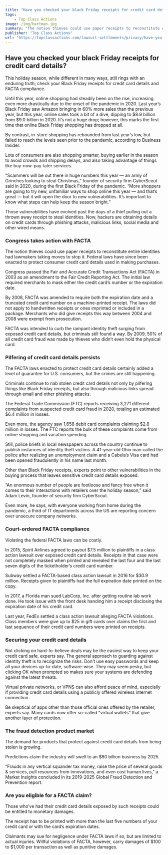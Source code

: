 ```yaml
---
title: "Have you checked your black Friday receipts for credit card details?"
tags:
    - Top Class Actions
image: /img/hartman.jpg
summary: "The notion thieves could use paper receipts to reconstitute entire identities had lawmakers taking moves to stop it."
publisher: "Top Class Actions"
url: "https://topclassactions.com/lawsuit-settlements/privacy/have-you-checked-your-black-friday-receipts-for-credit-card-details/"
---
```

## Have you checked your black Friday receipts for credit card details?

This holiday season, while different in many ways, still rings with an enduring truth; check your Black Friday receipts for credit card details and FACTA compliance.

Until this year, online shopping had steadily been on the rise, increasing even more drastically due to the onset of the pandemic in 2020. Last year’s Black Friday saw Amazon bringing in 60% more sales than the previous year, but this year, online sales took a bit of a dive, dipping to $8.9 billion from $9.0 billion in 2020. It’s not a huge drop; however, this marks the first time that online Black Friday shopping has dropped at all.

By contrast, in-store shopping has rebounded from last year’s low, but failed to reach the levels seen prior to the pandemic, according to Business Insider.

Lots of consumers are also shopping smarter, buying earlier in the season to avoid crowds and shipping delays, and also taking advantage of things like buy-now-pay-later services.

“Scammers will be out there in huge numbers this year — an army of Grinches looking to steal Christmas,” founder of security firm CyberScout said in 2020, during the first Black Friday of the pandemic. “More shoppers are going to try new, unfamiliar ways to shop online this year — and that’s great — but it will open the door to new vulnerabilities. It’s important to know what steps can help keep the season bright.”

Those vulnerabilities have evolved past the days of a thief pulling out a thrown away receipt to steal identities. Now, hackers are obtaining details on credit cards through phishing attacks, malicious links, social media and other wired means.

### Congress takes action with FACTA

The notion thieves could use paper receipts to reconstitute entire identities had lawmakers taking moves to stop it. Federal laws have since been enacted to protect consumer credit card details used in making purchases.

Congress passed the Fair and Accurate Credit Transactions Act (FACTA) in 2003 as an amendment to the Fair Credit Reporting Act. The initial law required merchants to mask either the credit card’s number or the expiration date.

By 2008, FACTA was amended to require both the expiration date and a truncated credit card number on a machine-printed receipt. The laws did not apply to handwritten receipts or ones imprinted or included in a package. Merchants who did give receipts this way between 2004 and 2008 were exempt from prosecution.

FACTA was intended to curb the rampant identity theft surging from exposed credit card details, but criminals still found a way. By 2009, 50% of all credit card fraud was made by thieves who didn’t even hold the physical card.

### Pilfering of credit card details persists

The FACTA laws enacted to protect credit card details certainly added a level of guarantee for U.S. consumers, but the crimes are still happening.

Criminals continue to nab stolen credit card details not only by pilfering things like Black Friday receipts, but also through malicious links spread through email and other phishing attacks.

The Federal Trade Commission (FTC) reports receiving 3,271 different complaints from suspected credit card fraud in 2020, totaling an estimated $6.4 million in losses.

Even more, the agency saw 1,658 debit card complaints claiming $2.8 million in losses. The FTC reports the bulk of these complaints come from online shopping and vacation spending.

Still, police briefs in local newspapers across the country continue to publish instances of identity theft victims. A 41-year-old Ohio man called the police after realizing an unemployment claim and a Cabela’s Visa card had been opened fraudulently in his name last month.

Other than Black Friday receipts, experts point to other vulnerabilities in the buying process that leaves sensitive credit card details exposed.

“An enormous number of people are footloose and fancy free when it comes to their interactions with retailers over the holiday season,” said Adam Levin, founder of security firm CyberScout.

Even more, he says, with everyone working from home during the pandemic, a third of IT departments across the US are reporting concern over unsecure company networks.

### Court-ordered FACTA compliance

Violating the federal FACTA laws can be costly.

In 2015, Spirit Airlines agreed to payout $7.5 million to plaintiffs in a class action lawsuit over exposed credit card details. Receipts in that case were not completely masked when printed and revealed the last four and the last seven digits of the ticketholder’s credit card number.

Subway settled a FACTA-based class action lawsuit in 2016 for $30.9 million. Receipts given to plaintiffs had the full expiration date printed on the copy.

In 2017, a Florida man sued LabCorp, Inc. after getting routine lab work done. He took issue with the front desk handing him a receipt disclosing the expiration date of his credit card.

Last year, FedEx settled a class action lawsuit alleging FACTA violations. Class members were give up to $25 in gift cards over claims the first and last sequence of their credit card numbers were printed on receipts.

### Securing your credit card details

Not clicking on hard-to-believe deals may be the easiest way to keep your credit card safe, experts say. The general approach to guarding against identity theft is to recognize the risks. Don’t use easy passwords and keep all your devices up-to-date, software-wise. They may seem pesky, but clicking OK when prompted so makes sure your systems are defending against the latest threats.

Virtual private networks, or VPNS can also afford peace of mind, especially if providing credit card details using a publicly offered wireless internet connection.

Be skeptical of apps other than those official ones offered by the retailer, experts say. Many cards now offer so-called “virtual wallets” that give another layer of protection.

### The fraud detection product market

The demand for products that protect against credit card details from being stolen is growing.

Predictions claim the industry will swell to an $80 billion business by 2025.

“Frauds in any vertical squander tax money, raise the price of several goods & services, pull resources from innovations, and even cost human lives,” a Market Insights concluded in its 2019-2025 Global Fraud Detection and Prevention report.

### Are you eligible for a FACTA claim?

Those who’ve had their credit card details exposed by such receipts could be entitled to monetary damages.

The receipt has to be printed with more than the last five numbers of your credit card or with the card’s expiration dates.

Claimants may sue for negligence under FACTA laws if so, but are limited to actual injuries. Willful violations of FACTA, however, carry damages of $100 to $1,000 per transaction as well as punitive damages.
